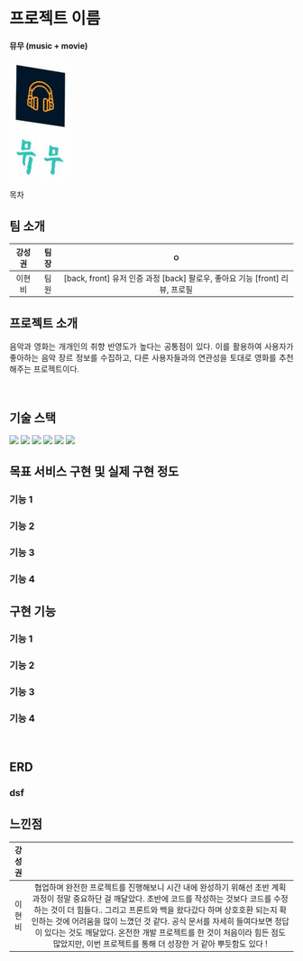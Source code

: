 # 프로젝트 이름
#### 뮤무 (music + movie)

![Alt text](image.png)


목차

## 팀 소개
| 강성권 | 팀장 |ㅇ|  
| :---: | :--: | :--: | 
| 이현비 | 팀원 | [back, front] 유저 인증 과정 [back] 팔로우, 좋아요 기능 [front] 리뷰, 프로필|

## 프로젝트 소개

<p align="justify">
음악과 영화는 개개인의 취향 반영도가 높다는 공통점이 있다. 이를 활용하여 사용자가 좋아하는 음악 장르 정보를 수집하고, 다른 사용자들과의 연관성을 토대로 영화를 추천해주는 프로젝트이다.

</p>


<br>

## 기술 스택

<img src="https://img.shields.io/badge/python-3776AB?style=for-the-badge&logo=python&logoColor=white">
<img src="https://img.shields.io/badge/css-1572B6?style=for-the-badge&logo=css3&logoColor=white">
<img src="https://img.shields.io/badge/vue.js-4FC08D?style=for-the-badge&logo=vue.js&logoColor=white">
<img src="https://img.shields.io/badge/node.js-339933?style=for-the-badge&logo=Node.js&logoColor=white">
<img src="https://img.shields.io/badge/django-092E20?style=for-the-badge&logo=django&logoColor=white">
<img src="https://img.shields.io/badge/bootstrap-7952B3?style=for-the-badge&logo=bootstrap&logoColor=white">



<br>

## 목표 서비스 구현 및 실제 구현 정도

### 기능 1

### 기능 2

### 기능 3

### 기능 4


## 구현 기능

### 기능 1

### 기능 2

### 기능 3

### 기능 4

<br>


## ERD

### dsf

## 느낀점

| 강성권 | |  
| :---: | :---: | 
| 이현비 | 협업하며 완전한 프로젝트를 진행해보니 시간 내에 완성하기 위해선 초반 계획 과정이 정말 중요하단 걸 깨달았다. 초반에 코드를 작성하는 것보다 코드를 수정하는 것이 더 힘들다.. 그리고 프론트와 백을 왔다갔다 하며 상호호환 되는지 확인하는 것에 어려움을 많이 느꼈던 것 같다. 공식 문서를 자세히 들여다보면 정답이 있다는 것도 깨달았다. 온전한 개발 프로젝트를 한 것이 처음이라 힘든 점도 많았지만, 이번 프로젝트를 통해 더 성장한 거 같아 뿌듯함도 있다 ! |

<br>

